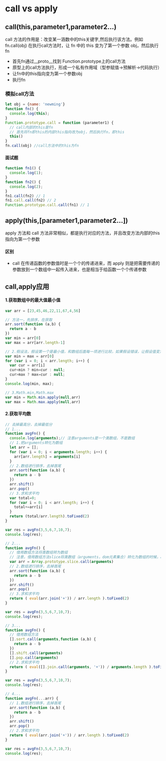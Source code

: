 # call vs apply

## call(this,parameter1,parameter2...)

call 方法的作用是：改变某一涵数中的this关键字,然后执行该方法。例如 fn.call(obj) 在执行call方法时，让 fn 中的 this 变为了第一个参数 obj，然后执行fn

- 首先fn通过__proto__找到 Function.prototype上的call方法
- 原型上的call方法执行，形成一个私有作用域（型参赋值->预解析->代码执行）
- 让fn中的this指向变为第一个参数obj
- 执行fn

### 模拟call方法

```js
let obj = {name: 'newming'}
function fn() {
  console.log(this);
}
Function.prototype.call = function (parameter1) {
  // call内部的this是fn
  // 首先将fn即this的内部this指向改为obj，然后执行fn，即this
  this()
}
fn.call(obj) //call方法中的this为fn
```

#### 面试题

```js
function fn1() {
  console.log(1);
}
function fn2() {
  console.log(2);
}
fn1.call(fn2) // 1
fn1.call.call(fn2) // 2
Function.prototype.call.call(fn1) // 1
```

## apply(this,[parameter1,parameter2...])

apply 方法和 call 方法非常相似，都是执行对应的方法，并且改变方法内部的this指向为第一个参数

#### 区别
- call 在传递函数的参数值时是一个个的传递进来，而 apply 则是把需要传递的参数放到一个数组中一起传入进来，也是相当于给函数一个个传递参数

## call,apply应用

#### 1.获取数组中的最大值最小值
```js
var arr = [23,45,46,22,11,67,4,56]

// 方法一，先排序，在获取
arr.sort(function (a,b) {
  return a - b
})
var min = arr[0]
var max = arr[arr.length-1]

// 2.假设法，假设第一个是最小值，和数组后面每一项进行比较，如果假设错误，让假设值变为当前最小值
var min = max = arr[0]
for (var i = 0; i < arr.length; i++) {
  var cur = arr[i]
  cur<min ? min=cur : null;
  cur>max ? max=cur : null;
}
console.log(min, max);

// 3.Math.min,Math.max
var min = Math.min.apply(null,arr)
var max = Math.max.apply(null,arr)
```

#### 2.获取平均数
```js
// 去掉最高分，去掉最低分
// 1...
function avgFn() {
  console.log(arguments);// 注意arguments是一个类数组，不是数组
  // 1.把arguments转化为数组
  let arr = [];
  for (var i = 0; i < arguments.length; i++) {
    arr[arr.length] = arguments[i]
  }
  // 2.数组进行排序，去掉首尾
  arr.sort(function (a,b) {
    return a - b
  })
  arr.shift()
  arr.pop()
  // 3.求和求平均
  var total=0;
  for (var i = 0; i < arr.length; i++) {
    total+=arr[i]
  }
  return (total/arr.length).toFixed(2)
}

var res = avgFn(3,5,6,7,10,7);
console.log(res);

// 2...
function avgFn() {
  // 借用数组方法将类数组转为数组
  // 注意，借用数组方法slice将类数组（arguments，dom元素集合）转化为数组的时候，arguments在所以浏览器都兼容，dom元素集合在ie6~8不兼容，可以利用for循环实现兼容
  var arr = Array.prototype.slice.call(arguments)
  // 2.数组进行排序，去掉首尾
  arr.sort(function (a,b) {
    return a - b
  })
  arr.shift()
  arr.pop()
  // 3.求和求平均
  return ( eval(arr.join('+')) / arr.length ).toFixed(2)
}

var res = avgFn(3,5,6,7,10,7);
console.log(res);

// 3...
function avgFn() {
  // 借用数组方法
  [].sort.call(arguments,function (a,b) {
    return a - b
  })
  [].shift.call(arguments)
  [].pop.call(arguments)
  // 2.求和求平均
  return ( eval([].join.call(arguments, '+')) / arguments.length ).toFixed(2)
}

var res = avgFn(3,5,6,7,10,7);
console.log(res);

// 4...
function avgFn(...arr) {
  // 1.数组进行排序，去掉首尾
  arr.sort(function (a,b) {
    return a - b
  })
  arr.shift()
  arr.pop()
  // 2.求和求平均
  return ( eval(arr.join('+')) / arr.length ).toFixed(2)
}

var res = avgFn(3,5,6,7,10,7);
console.log(res);
```
